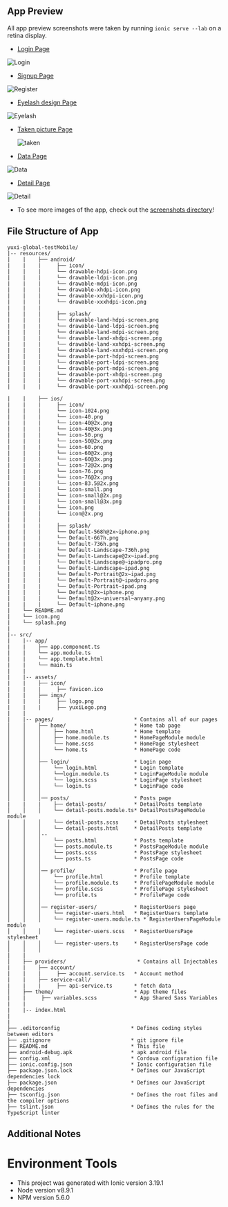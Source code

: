 

## App Preview
All app preview screenshots were taken by running `ionic serve --lab` on a retina display.

 - [Login Page](https://github.com/developerhincapie/yuxi-global-testMobile/blob/master/src/pages/login/login.html)

  <img src="resources/screenshots/login.png" alt="Login">

 - [Signup Page](https://github.com/developerhincapie/yuxi-global-testMobile/blob/master/src/pages/register-users/register-users.html)

  <img src="resources/screenshots/signup.png" alt="Register">
  
 - [Eyelash design Page](https://github.com/developerhincapie/yuxi-global-testMobile/blob/master/src/pages/home/home.html)

  <img src="resources/screenshots/eyelash.png" alt="Eyelash">
  
 - [Taken picture Page](https://github.com/developerhincapie/yuxi-global-testMobile/blob/master/src/pages/profile/profile.html)

     <img src="resources/screenshots/takenpicture.png" alt="taken">
  
 - [Data Page](https://github.com/developerhincapie/yuxi-global-testMobile/blob/master/src/pages/posts/posts.html)

  <img src="resources/screenshots/datapage.png" alt="Data">
  
 - [Detail Page](https://github.com/developerhincapie/yuxi-global-testMobile/blob/master/src/pages/posts/detail-posts/detail-posts.html)

  <img src="resources/screenshots/detail.png" alt="Detail">

- To see more images of the app, check out the [screenshots directory](https://github.com/developerhincapie/yuxi-global-testMobile/tree/master/resources/screenshots)!

## File Structure of App
```
yuxi-global-testMobile/
|-- resources/ 
|    |    ├── android/
|    |    |     ├── icon/
|    |    |     └── drawable-hdpi-icon.png
|    |    |     └── drawable-ldpi-icon.png
|    |    |     └── drawable-mdpi-icon.png
|    |    |     └── drawable-xhdpi-icon.png
|    |    |     └── drawable-xxhdpi-icon.png
|    |    |     └── drawable-xxxhdpi-icon.png
|    |    |     
|    |    |     ├── splash/
|    |    |     └── drawable-land-hdpi-screen.png
|    |    |     └── drawable-land-ldpi-screen.png
|    |    |     └── drawable-land-mdpi-screen.png
|    |    |     └── drawable-land-xhdpi-screen.png
|    |    |     └── drawable-land-xxhdpi-screen.png
|    |    |     └── drawable-land-xxxhdpi-screen.png
|    |    |     └── drawable-port-hdpi-screen.png
|    |    |     └── drawable-port-ldpi-screen.png
|    |    |     └── drawable-port-mdpi-screen.png
|    |    |     └── drawable-port-xhdpi-screen.png
|    |    |     └── drawable-port-xxhdpi-screen.png
|    |    |     └── drawable-port-xxxhdpi-screen.png

|    |    ├── ios/
|    |    |     ├── icon/
|    |    |     └── icon-1024.png
|    |    |     └── icon-40.png
|    |    |     └── icon-40@2x.png
|    |    |     └── icon-40@3x.png
|    |    |     └── icon-50.png
|    |    |     └── icon-50@2x.png
|    |    |     └── icon-60.png
|    |    |     └── icon-60@2x.png
|    |    |     └── icon-60@3x.png
|    |    |     └── icon-72@2x.png
|    |    |     └── icon-76.png
|    |    |     └── icon-76@2x.png
|    |    |     └── icon-83.5@2x.png
|    |    |     └── icon-small.png
|    |    |     └── icon-small@2x.png
|    |    |     └── icon-small@3x.png
|    |    |     └── icon.png
|    |    |     └── icon@2x.png
|    |    |     
|    |    |     ├── splash/
|    |    |     └── Default-568h@2x~iphone.png
|    |    |     └── Default-667h.png
|    |    |     └── Default-736h.png
|    |    |     └── Default-Landscape-736h.png
|    |    |     └── Default-Landscape@2x~ipad.png
|    |    |     └── Default-Landscape@~ipadpro.png
|    |    |     └── Default-Landscape~ipad.png
|    |    |     └── Default-Portrait@2x~ipad.png
|    |    |     └── Default-Portrait@~ipadpro.png
|    |    |     └── Default-Portrait~ipad.png
|    |    |     └── Default@2x~iphone.png
|    |    |     └── Default@2x~universal~anyany.png
|    |    |     └── Default~iphone.png
|    └── README.md
|    └── icon.png
|    └── splash.png
|
|-- src/
|    |-- app/
|    |    ├── app.component.ts
|    |    └── app.module.ts
|    |    └── app.template.html
|    |    └── main.ts
|    |
|    |-- assets/
|    |    ├── icon/
|    |    |     ├── favicon.ico
|    |    ├── imgs/
|    |    |     ├── logo.png
|    |    |     ├── yuxiLogo.png
|    |
|    |-- pages/                          * Contains all of our pages
│    │    ├── home/                      * Home tab page
│    │    │    ├── home.html             * Home template
│    │    │    ├── home.module.ts        * HomePageModule module
│    │    │    └── home.scss             * HomePage stylesheet
│    │    │    └── home.ts               * HomePage code
│    │    │
│    │    ├── login/                     * Login page
│    │    │    └── login.html            * Login template
│    │    │    └──login.module.ts        * LoginPageModule module
│    │    │    └── login.scss            * LoginPage stylesheet
│    │    │    └── login.ts              * LoginPage code
│    │    │
│    │    │── posts/                     * Posts page
|    |    |    ├── detail-posts/         * DetailPosts template
│    │    │    └── detail-posts.module.ts* DetailPostsPageModule module   
│    │    │    └── detail-posts.scss     * DetailPosts stylesheet
│    │    │    └── detail-posts.html     * DetailPosts template
│    │    │-- 
│    │    │    └── posts.html            * Posts template
│    │    │    └── posts.module.ts       * PostsPageModule module
│    │    │    └── posts.scss            * PostsPage stylesheet
│    │    │    └── posts.ts              * PostsPage code
│    │    │
│    │    │── profile/                   * Profile page
│    │    │    └── profile.html          * Profile template
│    │    │    └── profile.module.ts     * ProfilePageModule module
│    │    │    └── profile.scss          * ProfilePage stylesheet
│    │    │    └── profile.ts            * ProfilePage code
│    │    │
│    │    │── register-users/            * RegisterUsers page
│    │    │    └── register-users.html   * RegisterUsers template
│    │    │    └── register-users.module.ts * RegisterUsersPageModule module
│    │    │    └── register-users.scss   * RegisterUsersPage stylesheet
│    │    │    └── register-users.ts     * RegisterUsersPage code
│    │    │
|    |
│    ├── providers/                       * Contains all Injectables
|    |    ├── account/
|    |    |     ├── account.service.ts   * Account method
|    |    ├── service-call/
|    |    |     ├── api-service.ts       * fetch data
│    ├── theme/                          * App theme files
|    |     ├── variables.scss            * App Shared Sass Variables
|    |
|    |-- index.html
|
|
├── .editorconfig                       * Defines coding styles between editors
├── .gitignore                          * git ignore file
├── README.md                           * This file
├── android-debug.apk                   * apk android file
├── config.xml                          * Cordova configuration file
├── ionic.config.json                   * Ionic configuration file
├── package.json.lock                   * Defines our JavaScript dependencies lock
├── package.json                        * Defines our JavaScript dependencies
├── tsconfig.json                       * Defines the root files and the compiler options
├── tslint.json                         * Defines the rules for the TypeScript linter

```

## Additional Notes
 # Environment Tools
- This project was generated with Ionic version 3.19.1
- Node version v8.9.1
- NPM version  5.6.0 
